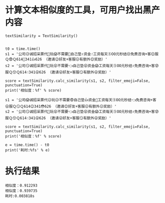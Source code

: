 # 计算文本相似度的工具，可用户找出黑产内容

    textSimilarity = TextSimilarity()


    t0 = time.time()
    s1 = '公司😥诚招采票代👊玩😱不需要💪自己垫✌资金☝工资每天⑤OO元秒结😒免费咨询+客😌服Ｑ😨Ｑ614💪341👍626 （邀请😉好友+客服😖有额外😌奖励）'
    s2 = '公司😏诚招采票代👏玩😝不需要👈自己垫😝资金😱工资每天⑤OO元秒结✌免费咨询+客😰服Ｑ😚Ｑ614☝341😜626 （邀请😜好友+客服😏有额外😜奖励）'

    score = textSimilarity.calc_similarity(s1, s2, filter_emoji=False, punctuation=True)
    print('相似度：%f' % score)

    s1 = '公司😱诚招采票代😉玩😥不需要😨自己垫👍资金👏工资每天⑤OO元秒结👈免费咨询+客😜服Ｑ😏Ｑ614😉341😳626 （邀请😌好友+客服😖有额外😖奖励）'
    s2 = '公司😏诚招采票代👏玩😝不需要👈自己垫😝资金😱工资每天⑤OO元秒结✌免费咨询+客😰服Ｑ😚Ｑ614☝341😜626 （邀请😜好友+客服😏有额外😜奖励）'

    score = textSimilarity.calc_similarity(s1, s2, filter_emoji=False, punctuation=True)
    print('相似度：%f' % score)

    e = time.time() - t0
    print('耗时:%fs' % e)
    
# 执行结果

    相似度：0.912293
    相似度：0.939735
    耗时:0.003818s

  
